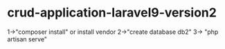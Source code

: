 # crud-application-laravel9-version2
1->"composer install" or install vendor 2->"create database db2" 3-> "php artisan serve"
